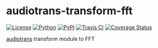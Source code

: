 # audiotrans-transform-fft

[![License](https://img.shields.io/pypi/l/audiotrans-transform-fft.svg?style=flat-square)](https://github.com/keik/audiotrans-transform-fft/blob/master/LICENSE)
[![Python](https://img.shields.io/pypi/pyversions/audiotrans-transform-fft.svg?style=flat-square)](https://pypi.python.org/pypi/audiotrans-transform-fft)
[![PyPI](https://img.shields.io/pypi/v/audiotrans-transform-fft.svg?style=flat-square)](https://pypi.python.org/pypi/audiotrans-transform-fft)
[![Travis CI](https://img.shields.io/travis/keik/audiotrans-transform-fft.svg?style=flat-square)](https://travis-ci.org/keik/audiotrans-transform-fft)
[![Coverage Status](https://img.shields.io/coveralls/keik/audiotrans-transform-fft.svg?style=flat-square)](https://coveralls.io/github/keik/audiotrans-transform-fft)

[audiotrans](https://github.com/keik/audiotrans) transform module to FFT
